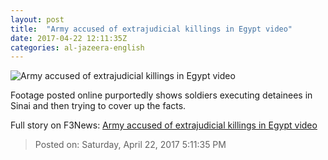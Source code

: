 ```yaml
---
layout: post
title:  "Army accused of extrajudicial killings in Egypt video"
date: 2017-04-22 12:11:35Z
categories: al-jazeera-english
---
```


![Army accused of extrajudicial killings in Egypt video](http://www.aljazeera.com/mritems/Images/2017/4/21/ac454f7239094665b6469a398a4708d6_18.jpg)

Footage posted online purportedly shows soldiers executing detainees in Sinai and then trying to cover up the facts.


Full story on F3News: [Army accused of extrajudicial killings in Egypt video](http://www.f3nws.com/n/jtfx2E)

> Posted on: Saturday, April 22, 2017 5:11:35 PM
